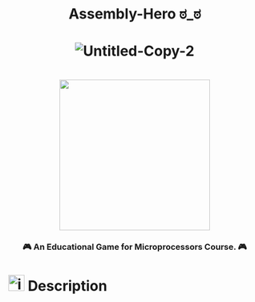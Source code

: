  <H1 align="center">

 Assembly-Hero ಠ_ಠ
 </H1>
<H1 align="center">

<img  src="https://i.ibb.co/17Nv2R3/Untitled-Copy-2.png" alt="Untitled-Copy-2" border="0" >
  </H1>
  <h1 align="center">
<img src="https://www.unity-studios.com/de/wp-content/uploads/revslider/home-banner/made-with-unity-white.png" width=300px >

 </h1>
<h3 align="center">🎮 An Educational Game for Microprocessors Course. 🎮</h3>


<H1>
<a href="https://imgbb.com/"><img src="https://i.ibb.co/dLNFXqx/icons8-pacman-48.png" alt="icons8-pacman-48" border="0" width=32px></a> Description
 </H1>

